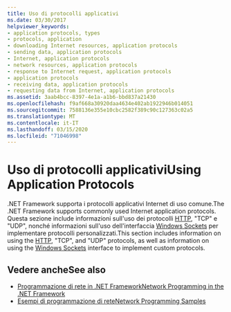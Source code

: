 ```yaml
---
title: Uso di protocolli applicativi
ms.date: 03/30/2017
helpviewer_keywords:
- application protocols, types
- protocols, application
- downloading Internet resources, application protocols
- sending data, application protocols
- Internet, application protocols
- network resources, application protocols
- response to Internet request, application protocols
- application protocols
- receiving data, application protocols
- requesting data from Internet, application protocols
ms.assetid: 3aab4bcc-8397-4e1a-a1b6-bbd837a21430
ms.openlocfilehash: f9af668a30920daa4634e402ab1922946b014051
ms.sourcegitcommit: 7588136e355e10cbc2582f389c90c127363c02a5
ms.translationtype: MT
ms.contentlocale: it-IT
ms.lasthandoff: 03/15/2020
ms.locfileid: "71046998"
---
```

# <a name="using-application-protocols"></a><span data-ttu-id="b3d04-102">Uso di protocolli applicativi</span><span class="sxs-lookup"><span data-stu-id="b3d04-102">Using Application Protocols</span></span>
<span data-ttu-id="b3d04-103">.NET Framework supporta i protocolli applicativi Internet di uso comune.</span><span class="sxs-lookup"><span data-stu-id="b3d04-103">The .NET Framework supports commonly used Internet application protocols.</span></span> <span data-ttu-id="b3d04-104">Questa sezione include informazioni sull'uso dei protocolli [HTTP](http.md), "TCP" e "UDP", nonché informazioni sull'uso dell'interfaccia [Windows Sockets](sockets.md) per implementare protocolli personalizzati.</span><span class="sxs-lookup"><span data-stu-id="b3d04-104">This section includes information on using the [HTTP](http.md), "TCP", and "UDP" protocols, as well as information on using the [Windows Sockets](sockets.md) interface to implement custom protocols.</span></span>  
  
## <a name="see-also"></a><span data-ttu-id="b3d04-105">Vedere anche</span><span class="sxs-lookup"><span data-stu-id="b3d04-105">See also</span></span>

- [<span data-ttu-id="b3d04-106">Programmazione di rete in .NET Framework</span><span class="sxs-lookup"><span data-stu-id="b3d04-106">Network Programming in the .NET Framework</span></span>](index.md)
- [<span data-ttu-id="b3d04-107">Esempi di programmazione di rete</span><span class="sxs-lookup"><span data-stu-id="b3d04-107">Network Programming Samples</span></span>](network-programming-samples.md)
